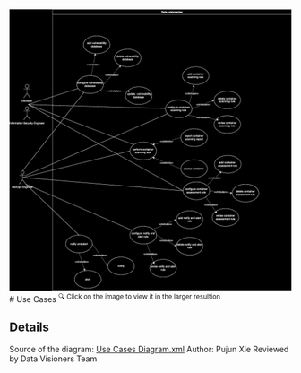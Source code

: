 <img src="./Use Cases Diagram.svg">
# Use Cases 
<sup> 🔍 Click on the image to view it in the larger resultion </sup>

## Details

Source of the diagram: <a href="./Use Cases Diagram.xml">Use Cases Diagram.xml</a>
Author: Pujun Xie
Reviewed by Data Visioners Team